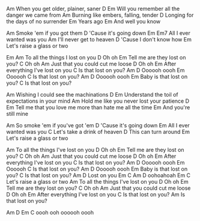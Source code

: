 Am  When you get older, plainer, saner 
D Em 
Will you remember all the danger we came from 
Am  Burning like embers, falling, tender 
D Longing for the days of no surrender 
Em Years ago 
Em And well you know 

Am Smoke 'em if you got them 
D 'Cause it's going down 
Em Em7 
All I ever wanted was you 
Am I'll never get to heaven 
D 'Cause I don't know how 
Em Let's raise a glass or two 

Em Am 
To all the things I lost on you 
D Oh oh 
Em Tell me are they lost on you? 
C Oh oh 
Am Just that you could cut me loose 
D Oh oh 
Em After everything I've lost on you 
C Is that lost on you? 
Am D 
Oooooh oooh 
Em Oooooh 
C Is that lost on you? 
Am D 
Oooooh oooh 
Em Baby is that lost on you? 
C Is that lost on you? 

Am Wishing I could see the machinations 
D Em 
Understand the toil of expectations in your mind 
Am Hold me like you never lost your patience 
D Em 
Tell me that you love me more than hate me all the time 
Em And you're still mine

Am So smoke 'em if you've got 'em 
D 'Cause it's going down 
Em All I ever wanted was you 
C Let's take a drink of heaven 
D This can turn around 
Em Let's raise a glass or two 

Am To all the things I've lost on you 
D Oh oh 
Em Tell me are they lost on you? 
C Oh oh 
Am Just that you could cut me loose 
D Oh oh 
Em After everything I've lost on you 
C Is that lost on you? 
Am D Oooooh oooh 
Em Oooooh 
C Is that lost on you? 
Am D Oooooh oooh 
Em Baby is that lost on you? 
C Is that lost on you? 
Am D 
Lost on you 
Em C Am D 
oohoahoah 
Em C 
Let's raise a glass or two 
Am To all the things I've lost on you 
D Oh oh 
Em Tell me are they lost on you? 
C Oh oh 
Am Just that you could cut me loose 
D Oh oh 
Em After everything I've lost on you 
C Is that lost on you? 
Am Is that lost on you? 

Am D Em C oooh ooh oooooh oooh

